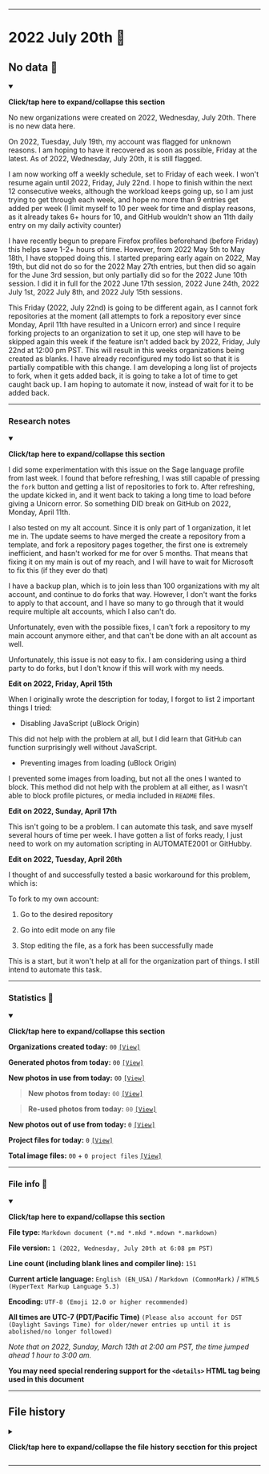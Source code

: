 
***

# 2022 July 20th 📅

## No data 🚫

<details open><summary><p lang="en"><b>Click/tap here to expand/collapse this section</b></p></summary>

No new organizations were created on 2022, Wednesday, July 20th. There is no new data here.

On 2022, Tuesday, July 19th, my account was flagged for unknown reasons. I am hoping to have it recovered as soon as possible, Friday at the latest. As of 2022, Wednesday, July 20th, it is still flagged.
  
<!-- I do not plan on creating any new organizations until I get more caught up, and have at least 6 hours of free time on any day (most likely, I will resume next Friday, March 4th) !-->

I am now working off a weekly schedule, set to Friday of each week. I won't resume again until 2022, Friday, July 22nd. I hope to finish within the next 12 consecutive weeks, although the workload keeps going up, so I am just trying to get through each week, and hope no more than 9 entries get added per week (I limit myself to 10 per week for time and display reasons, as it already takes 6+ hours for 10, and GitHub wouldn't show an 11th daily entry on my daily activity counter)

I have recently begun to prepare Firefox profiles beforehand (before Friday) this helps save 1-2+ hours of time. However, from 2022 May 5th to May 18th, I have stopped doing this. I started preparing early again on 2022, May 19th, but did not do so for the 2022 May 27th entries, but then did so again for the June 3rd session, but only partially did so for the 2022 June 10th session. I did it in full for the 2022 June 17th session, 2022 June 24th, 2022 July 1st, 2022 July 8th, and 2022 July 15th sessions.

<!-- I will (hopefully) be creating new organizations at some point later this month. At the moment, I have become overloaded, and need to take a break. The list keeps growing faster than I can catch up on it, and it would have taken 3+ more consecutive days of work, which I can't do right now. !-->

This Friday (2022, July 22nd) is going to be different again, as I cannot fork repositories at the moment (all attempts to fork a repository ever since Monday, April 11th have resulted in a Unicorn error) and since I require forking projects to an organization to set it up, one step will have to be skipped again this week if the feature isn't added back by 2022, Friday, July 22nd at 12:00 pm PST. This will result in this weeks organizations being created as blanks. I have already reconfigured my todo list so that it is partially compatible with this change. I am developing a long list of projects to fork, when it gets added back, it is going to take a lot of time to get caught back up. I am hoping to automate it now, instead of wait for it to be added back.

</details>

---

### Research notes

<details open><summary><p lang="en"><b>Click/tap here to expand/collapse this section</b></p></summary>

I did some experimentation with this issue on the Sage language profile from last week. I found that before refreshing, I was still capable of pressing the `fork` button and getting a list of repositories to fork to. After refreshing, the update kicked in, and it went back to taking a long time to load before giving a Unicorn error. So something DID break on GitHub on 2022, Monday, April 11th.

I also tested on my alt account. Since it is only part of 1 organization, it let me in. The update seems to have merged the create a repository from a template, and fork a repository pages together, the first one is extremely inefficient, and hasn't worked for me for over 5 months. That means that fixing it on my main is out of my reach, and I will have to wait for Microsoft to fix this (if they ever do that)

I have a backup plan, which is to join less than 100 organizations with my alt account, and continue to do forks that way. However, I don't want the forks to apply to that account, and I have so many to go through that it would require multiple alt accounts, which I also can't do.

Unfortunately, even with the possible fixes, I can't fork a repository to my main account anymore either, and that can't be done with an alt account as well.

Unfortunately, this issue is not easy to fix. I am considering using a third party to do forks, but I don't know if this will work with my needs.

**Edit on 2022, Friday, April 15th**

When I originally wrote the description for today, I forgot to list 2 important things I tried:

* Disabling JavaScript (uBlock Origin)

This did not help with the problem at all, but I did learn that GitHub can function surprisingly well without JavaScript.

* Preventing images from loading (uBlock Origin)

I prevented some images from loading, but not all the ones I wanted to block. This method did not help with the problem at all either, as I wasn't able to block profile pictures, or media included in `README` files.

**Edit on 2022, Sunday, April 17th**

This isn't going to be a problem. I can automate this task, and save myself several hours of time per week. I have gotten a list of forks ready, I just need to work on my automation scripting in AUTOMATE2001 or GitHubby.

**Edit on 2022, Tuesday, April 26th**

I thought of and successfully tested a basic workaround for this problem, which is:

To fork to my own account:

1. Go to the desired repository

2. Go into edit mode on any file

3. Stop editing the file, as a fork has been successfully made

This is a start, but it won't help at all for the organization part of things. I still intend to automate this task.

</details>

***

### Statistics 📝

<details open><summary><p lang="en"><b>Click/tap here to expand/collapse this section</b></p></summary>

**Organizations created today:** `00` [`[View]`](/NewOrgs/2022/07_July/README.md#2022-july-19th)

**Generated photos from today:** `00` [`[View]`](/OrganizationGraphics/ByDate/2022/July/19/Generated/)

**New photos in use from today:** `00` [`[View]`](/OrganizationGraphics/ByDate/2022/July/19/Used/)

> **New photos from today:** `00` [`[View]`](/OrganizationGraphics/ByDate/2022/July/19/Used/)

> **Re-used photos from today:** `00` [`[View]`](/OrganizationGraphics/ByDate/2022/July/19/Used/)

**New photos out of use from today:** `0` [`[View]`](/OrganizationGraphics/ByDate/2022/July/19/Unused/)

**Project files for today:** `0` [`[View]`](/OrganizationGraphics/ByDate/2022/July/19/Unused/Project_Files/)

**Total image files:** `00` + `0 project files` [`[View]`](/OrganizationGraphics/ByDate/2022/July/19/)

<!-- TODO
NTS: If there are no project files for a week, don't remove the counter, just blank it (set it to 0)
!-->

</details>

***

### File info 📜

<details open><summary><p lang="en"><b>Click/tap here to expand/collapse this section</b></p></summary>

**File type:** `Markdown document (*.md *.mkd *.mdown *.markdown)`

**File version:** `1 (2022, Wednesday, July 20th at 6:08 pm PST)`

**Line count (including blank lines and compiler line):** `151`

**Current article language:** `English (EN_USA)` / `Markdown (CommonMark)` / `HTML5 (HyperText Markup Language 5.3)`

**Encoding:** `UTF-8 (Emoji 12.0 or higher recommended)`

**All times are UTC-7 (PDT/Pacific Time)** `(Please also account for DST (Daylight Savings Time) for older/newer entries up until it is abolished/no longer followed)`

_Note that on 2022, Sunday, March 13th at 2:00 am PST, the time jumped ahead 1 hour to 3:00 am._

**You may need special rendering support for the `<details>` HTML tag being used in this document**

</details>

***

## File history

<details><summary><p lang="en"><b>Click/tap here to expand/collapse the file history secction for this project</b></p></summary>

<details><summary><p lang="en"><b>Version 1 (2022, Wednesday, July 20th at 6:08 pm PST)</b></p></summary>

**This version was made by:** [`@seanpm2001`](https://github.com/seanpm2001/)

> Changes:

- [x] Started the file
- [x] Added the title section
- [x] Added the `research notes` section
- [x] Added the `statistics` section
- [x] Added the `file info` section
- [x] Added the `file history` section
- [ ] No other changes in version 1

</details>

</details>

***
